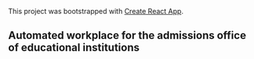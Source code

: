 This project was bootstrapped with [Create React App](https://github.com/facebook/create-react-app).

## Automated workplace for the admissions office of educational institutions

